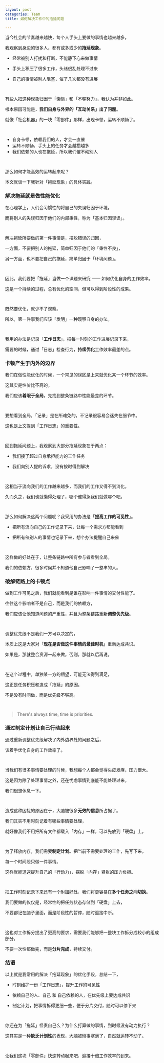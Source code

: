 ```yaml
---
layout: post
categories: Team
title: 如何解决工作中的拖延问题

---
```


当今社会的节奏越来越快，每个人手头上要做的事情也越来越多，

我观察到身边的很多人，都有或多或少的**拖延现象**。

- 经常被别人打扰和打断，不能静下心来做事情

- 手头上积压了很多工作，头绪很乱处理不过来

- 自己的事情被别人阻塞，催了几次都没有进展

<br/>

有些人把这种现象归因于「懒惰」和「不够努力」，我认为并非如此。

根本原因可能是，**我们自身与外界的「互动关系」出了问题**。

就像「社会机器」的一块「零部件」那样，出现卡顿，运转不顺畅了。

<br/>

- 自身卡顿，依赖我们的人，才会一直催
- 运转不顺畅，手头上的任务才会越攒越多
- 我们依赖的人也在拖延，所以我们催不动别人

<br/>

那么如何才能高效的运转起来呢？

本文就谈一下我针对「拖延现象」的具体实践。

### 解决拖延就是做性能优化

在心理学上，人们会习惯性的将自己的失误归因于环境，

而将别人的失误归因于他们的内部秉性，称为「基本归因谬误」。

<br/>

解决拖延所要做的第一件事情是，摆脱错误的归因，

一方面，不要把别人的拖延，简单归因于他们的「秉性不良」，

另一方面，也不要把自己的拖延，简单归因于「环境问题」。

<br/>

因此，我们要把「拖延」当做一个课题来研究 —— 如何优化自身的工作效率。

这是一个持续的过程，总有优化的空间，但可以得到阶段性的成果。

<br/>

既然要优化，就少不了观察。

所以，第一件事我们应该「发明」一种观察自身的办法。

<br/>

我用的办法是记录「**工作日志**」，把每一时刻的工作进展记录下来，

需要的时候，通过「日志」检查行为，**持续优化**工作效率最差的点。

### 卡顿产生于内外的边界

我们在做性能优化的时候，一个常见的误区是上来就优化某一个环节的效率。

这其实是性价比不高的。

我们应该**着眼于全局**，先找到整条链路中性能最差的环节。

<br/>

要想看到全局，「记录」是在所难免的，不记录很容易会迷失在细节中。

这也是上文提到「工作日志」的重要性。

<br/>

回到拖延问题上，我观察到大部分拖延现象在于两点：

- 我们接了超过自身承担能力的工作任务

- 我们向别人提的诉求，没有按时得到解决

<br/>

这相当于流向我们的工作越来越多，而我们的工作又得不到消化。

久而久之，我们也就懒得处理了，哪个催得急我们就做哪个吧。

<br/>

那么如何解决这两个问题呢？我采用的办法是「**提高工作的可见性**」。

- 把所有流向自己的工作记录下来，让每一个需求方都能看到

- 把所有催别人的事情也记录下来，想个办法提醒自己来催

<br/>

这样做的好处在于，让整条链路中所有参与者看到全局。

我们的依赖方，很多时候并不知道他自己影响了一整串的人。

### 破解链路上的卡顿点

做到工作可见之后，我们就能看到是谁在影响一件事情的交付性能了。

往往这个影响者不是自己，而是我们的依赖方，

我们应该让他知道问题的严重性，并且为整条链路重新**调整优先级**。

<br/>

调整优先级不是我们一方可以决定的，

本质上这是大家对「**现在是否做这件事情的最佳时机**」重新达成共识。

如果是，那就整合资源一起来做，否则，那就以后再说。

<br/>

在这个过程中，单独某一方的期望，可能无法得到满足，

这正是任务积压和造成「拖延」的原因。

不是没有时间做，而是优先级不够高。

<br/>

> There's always time, time is priorities.

### 通过制定计划让自己行动起来

通过重新调整优先级解决了内外边界处的问题之后，

该着手优化自身的工作效率了。

<br/>

当我们有很多事情要处理的时候，我想每个人都会觉得头皮发麻，压力很大。

这是因为除了处理事情之外，还在忧虑事情到底能不能处理过来。

我们很想休息一下。

<br/>

造成这种困扰的原因在于，大脑被很多**无效的信息**所占据了。

我们其实不用时刻记着有哪些事情要处理，

就好像我们不用把所有文件都载入「内存」一样，可以先放到「硬盘」上。

<br/>

为了释放内存，我们需要**制定计划**。把当前不需要处理的工作，先写下来。

每一个时间段只做一件事情。

这样就能迅速提升自己的「行动力」，摆脱「内存」紧张的压力负担。

<br/>

把工作时刻记录下来还有一个附加好处，我们将更容易在**多个任务之间切换**。

我们要做的仅仅是，经常性的把任务状态存储到「硬盘」上去，

不要都记在脑子里面，而是阶段性的暂停，随时迎接中断。

<br/>

这也对工作拆分提出了更高的要求，需要我们能够把一整块工作拆分成较小的组成部分，

不要一次性都做完，而是**分片完成**，持续交付。

### 结语

以上就是我常用的解决「拖延现象」的优化手段，总结一下，

- 时刻维护一份「工作日志」，提升工作的可见性

- 依赖自己的人、自己 和 自己依赖的人，在优先级上要达成共识

- 制定计划，把事情拆得更细一些，便于分片交付，随时可以停下来

<br/>

你还在为「拖延」怪责自己么？为什么打算做的事情，到时候没有动力执行？

这其实是一种**缺乏计划性**的表现，大脑被琐事塞满了，自然就运转不动了。

<br/>

让我们这块「零部件」快速转动起来吧，迎接十倍工作效率的到来。

